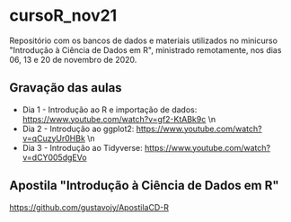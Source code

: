 # cursoR_nov21
Repositório com os bancos de dados e materiais utilizados no minicurso "Introdução à Ciência de Dados em R", ministrado remotamente, nos dias 06, 13 e 20 de novembro de 2020.

## Gravação das aulas
- Dia 1 - Introdução ao R e importação de dados: https://www.youtube.com/watch?v=gf2-KtABk9c \n
- Dia 2 - Introdução ao ggplot2: https://www.youtube.com/watch?v=qCuzyUr0HBk \n
- Dia 3 - Introdução ao Tidyverse: https://www.youtube.com/watch?v=dCY005dgEVo

## Apostila "Introdução à Ciência de Dados em R"
https://github.com/gustavojy/ApostilaCD-R

